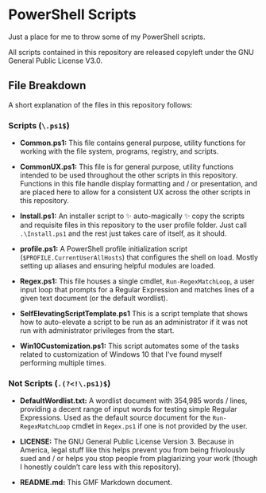 # **PowerShell Scripts**

Just a place for me to throw some of my PowerShell scripts.

All scripts contained in this repository are released copyleft under the GNU General Public License V3.0.

## **File Breakdown**

A short explanation of the files in this repository follows:

### **Scripts (`\.ps1$`)**

* **Common.ps1:**
  This file contains general purpose, utility functions for working with the file system, programs, registry, and scripts.

* **CommonUX.ps1:**
  This file is for general purpose, utility functions intended to be used throughout the other scripts in this repository. Functions in this file handle display formatting and / or presentation, and are placed here to allow for a consistent UX across the other scripts in this repository.

* **Install.ps1:**
  An installer script to :sparkles: auto-magically :sparkles: copy the scripts and requisite files in this repository to the user profile folder. Just call `.\Install.ps1` and the rest just takes care of itself, as it should.

* **profile.ps1:**
  A PowerShell profile initialization script (`$PROFILE.CurrentUserAllHosts`) that configures the shell on load. Mostly setting up aliases and ensuring helpful modules are loaded.

* **Regex.ps1:**
  This file houses a single cmdlet, `Run-RegexMatchLoop`, a user input loop that prompts for a Regular Expression and matches lines of a given text document (or the default wordlist).

* **SelfElevatingScriptTemplate.ps1**
  This is a script template that shows how to auto-elevate a script to be run as an administrator if it was not run with administrator privileges from the start.

* **Win10Customization.ps1:**
  This script automates some of the tasks related to customization of Windows 10 that I've found myself performing multiple times.

### **Not Scripts (`.(?<!\.ps1)$`)**

* **DefaultWordlist.txt:**
  A wordlist document with 354,985 words / lines, providing a decent range of input words for testing simple Regular Expressions. Used as the default source document for the `Run-RegexMatchLoop` cmdlet in `Regex.ps1` if one is not provided by the user.

* **LICENSE:**
  The GNU General Public License Version 3. Because in America, legal stuff like this helps prevent you from being frivolously sued and / or helps you stop people from plagiarizing your work (though I honestly couldn&rsquo;t care less with this repository).

* **README.md:**
  This GMF Markdown document.